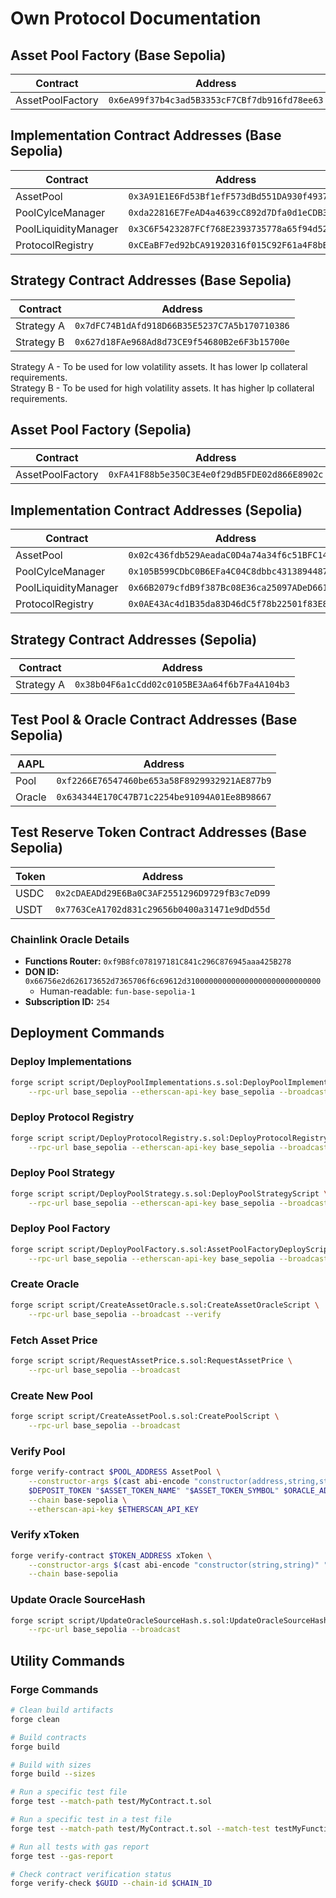 # Own Protocol Documentation

## Asset Pool Factory (Base Sepolia)

| Contract         | Address                                      |
| ---------------- | -------------------------------------------- |
| AssetPoolFactory | `0x6eA99f37b4c3ad5B3353cF7CBf7db916fd78ee63` |

## Implementation Contract Addresses (Base Sepolia)

| Contract             | Address                                      |
| -------------------- | -------------------------------------------- |
| AssetPool            | `0x3A91E1E6Fd53Bf1efF573dBd551DA930f4937ea3` |
| PoolCylceManager     | `0xda22816E7FeAD4a4639cC892d7Dfa0d1eCDB362C` |
| PoolLiquidityManager | `0x3C6F5423287FCf768E2393735778a65f94d521e7` |
| ProtocolRegistry     | `0xCEaBF7ed92bCA91920316f015C92F61a4F8bE761` |

## Strategy Contract Addresses (Base Sepolia)

| Contract   | Address                                      |
| ---------- | -------------------------------------------- |
| Strategy A | `0x7dFC74B1dAfd918D66B35E5237C7A5b170710386` |
| Strategy B | `0x627d18FAe968Ad8d73CE9f54680B2e6F3b15700e` |

Strategy A - To be used for low volatility assets. It has lower lp collateral requirements.  
Strategy B - To be used for high volatility assets. It has higher lp collateral requirements.

## Asset Pool Factory (Sepolia)

| Contract         | Address                                      |
| ---------------- | -------------------------------------------- |
| AssetPoolFactory | `0xFA41F88b5e350C3E4e0f29dB5FDE02d866E8902c` |

## Implementation Contract Addresses (Sepolia)

| Contract             | Address                                      |
| -------------------- | -------------------------------------------- |
| AssetPool            | `0x02c436fdb529AeadaC0D4a74a34f6c51BFC142F0` |
| PoolCylceManager     | `0x105B599CDbC0B6EFa4C04C8dbbc4313894487713` |
| PoolLiquidityManager | `0x66B2079cfdB9f387Bc08E36ca25097ADeD661e2b` |
| ProtocolRegistry     | `0x0AE43Ac4d1B35da83D46dC5f78b22501f83E846c` |

## Strategy Contract Addresses (Sepolia)

| Contract   | Address                                      |
| ---------- | -------------------------------------------- |
| Strategy A | `0x38b04F6a1cCdd02c0105BE3Aa64f6b7Fa4A104b3` |

## Test Pool & Oracle Contract Addresses (Base Sepolia)

| AAPL   | Address                                      |
| ------ | -------------------------------------------- |
| Pool   | `0xf2266E76547460be653a58F8929932921AE877b9` |
| Oracle | `0x634344E170C47B71c2254be91094A01Ee8B98667` |

## Test Reserve Token Contract Addresses (Base Sepolia)

| Token | Address                                      |
| ----- | -------------------------------------------- |
| USDC  | `0x2cDAEADd29E6Ba0C3AF2551296D9729fB3c7eD99` |
| USDT  | `0x7763CeA1702d831c29656b0400a31471e9dDd55d` |

### Chainlink Oracle Details

- **Functions Router:** `0xf9B8fc078197181C841c296C876945aaa425B278`
- **DON ID:** `0x66756e2d626173652d7365706f6c69612d310000000000000000000000000000`
  - Human-readable: `fun-base-sepolia-1`
- **Subscription ID:** `254`

## Deployment Commands

### Deploy Implementations

```bash
forge script script/DeployPoolImplementations.s.sol:DeployPoolImplementations \
    --rpc-url base_sepolia --etherscan-api-key base_sepolia --broadcast --verify
```

### Deploy Protocol Registry

```bash
forge script script/DeployProtocolRegistry.s.sol:DeployProtocolRegistryScript \
    --rpc-url base_sepolia --etherscan-api-key base_sepolia --broadcast --verify
```

### Deploy Pool Strategy

```bash
forge script script/DeployPoolStrategy.s.sol:DeployPoolStrategyScript \
    --rpc-url base_sepolia --etherscan-api-key base_sepolia --broadcast --verify
```

### Deploy Pool Factory

```bash
forge script script/DeployPoolFactory.s.sol:AssetPoolFactoryDeployScript \
    --rpc-url base_sepolia --etherscan-api-key base_sepolia --broadcast --verify
```

### Create Oracle

```bash
forge script script/CreateAssetOracle.s.sol:CreateAssetOracleScript \
    --rpc-url base_sepolia --broadcast --verify
```

### Fetch Asset Price

```bash
forge script script/RequestAssetPrice.s.sol:RequestAssetPrice \
    --rpc-url base_sepolia --broadcast
```

### Create New Pool

```bash
forge script script/CreateAssetPool.s.sol:CreatePoolScript \
    --rpc-url base_sepolia --broadcast
```

### Verify Pool

```bash
forge verify-contract $POOL_ADDRESS AssetPool \
    --constructor-args $(cast abi-encode "constructor(address,string,string,address,address,uint256,uint256,address)" \
    $DEPOSIT_TOKEN "$ASSET_TOKEN_NAME" "$ASSET_TOKEN_SYMBOL" $ORACLE_ADDRESS $LP_REGISTRY $CYCLE_PERIOD $REBALANCE_PERIOD $OWNER) \
    --chain base-sepolia \
    --etherscan-api-key $ETHERSCAN_API_KEY
```

### Verify xToken

```bash
forge verify-contract $TOKEN_ADDRESS xToken \
    --constructor-args $(cast abi-encode "constructor(string,string)" "$ASSET_TOKEN_NAME" "$ASSET_TOKEN_SYMBOL") \
    --chain base-sepolia
```

### Update Oracle SourceHash

```bash
forge script script/UpdateOracleSourceHash.s.sol:UpdateOracleSourceHashScript \
    --rpc-url base_sepolia --broadcast
```

## Utility Commands

### Forge Commands

```bash
# Clean build artifacts
forge clean

# Build contracts
forge build

# Build with sizes
forge build --sizes

# Run a specific test file
forge test --match-path test/MyContract.t.sol

# Run a specific test in a test file
forge test --match-path test/MyContract.t.sol --match-test testMyFunction

# Run all tests with gas report
forge test --gas-report

# Check contract verification status
forge verify-check $GUID --chain-id $CHAIN_ID
```
